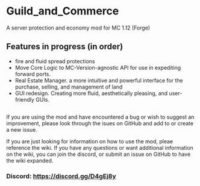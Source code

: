 # Guild_and_Commerce
A server protection and economy mod for MC 1.12 (Forge)

## Features in progress (in order)
- fire and fluid spread protections
- Move Core Logic to MC-Version-agnostic API for use in expediting forward ports.
- Real Estate Manager.  a more intuitive and powerful interface for the purchase, selling, and management of land
- GUI redesign.  Creating more fluid, aesthetically pleasing, and user-friendly GUIs.

## 

If you are using the mod and have encountered a bug or wish to suggest an improvement, please look through the isues on GitHub and add to or create a new issue.

If you are just looking for information on how to use the mod, pleae reference the wiki.  If you have any questions or want additional information on the wiki, you can join the discord, or submit an issue on GitHub to have the wiki expanded.

### Discord: https://discord.gg/D4gEj8y
